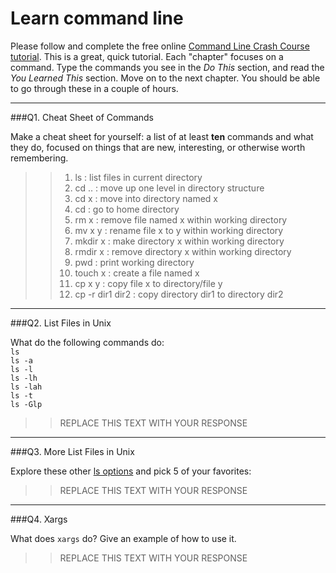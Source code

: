 # Learn command line

Please follow and complete the free online [Command Line Crash Course
tutorial](http://cli.learncodethehardway.org/book/). This is a great,
quick tutorial. Each "chapter" focuses on a command. Type the commands
you see in the _Do This_ section, and read the _You Learned This_
section. Move on to the next chapter. You should be able to go through
these in a couple of hours.

---

###Q1.  Cheat Sheet of Commands  

Make a cheat sheet for yourself: a list of at least **ten** commands and what they do, focused on things that are new, interesting, or otherwise worth remembering.

> > 1. ls : list files in current directory
> > 2. cd .. : move up one level in directory structure
> > 3. cd x : move into directory named x
> > 4. cd : go to home directory
> > 5. rm x : remove file named x within working directory
> > 6. mv x y : rename file x to y within working directory
> > 7. mkdir x : make directory x within working directory
> > 8. rmdir x : remove directory x within working directory
> > 9. pwd : print working directory
> > 10. touch x : create a file named x
> > 11. cp x y : copy file x to directory/file y
> > 12. cp -r dir1 dir2 : copy directory dir1 to directory dir2

---

###Q2.  List Files in Unix   

What do the following commands do:  
`ls`  
`ls -a`  
`ls -l`  
`ls -lh`  
`ls -lah`  
`ls -t`  
`ls -Glp`  

> > REPLACE THIS TEXT WITH YOUR RESPONSE

---

###Q3.  More List Files in Unix  

Explore these other [ls options](http://www.techonthenet.com/unix/basic/ls.php) and pick 5 of your favorites:

> > REPLACE THIS TEXT WITH YOUR RESPONSE

---

###Q4.  Xargs   

What does `xargs` do? Give an example of how to use it.

> > REPLACE THIS TEXT WITH YOUR RESPONSE

 

